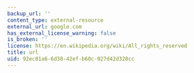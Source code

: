 ```yaml
---
backup_url: ''
content_type: external-resource
external_url: google.com
has_external_license_warning: false
is_broken: ''
license: https://en.wikipedia.org/wiki/All_rights_reserved
title: url
uid: 92ec81a6-6d38-42ef-b60c-027d42d328cc
---
```

